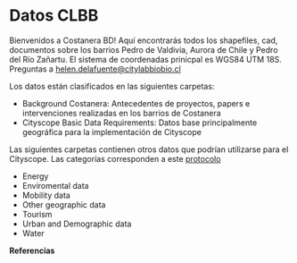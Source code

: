 # Datos CLBB
Bienvenidos a Costanera BD!
Aquí encontrarás todos los shapefiles, cad, documentos sobre los barrios Pedro de Valdivia, Aurora de Chile y Pedro del Río Zañartu. El sistema de coordenadas prinicpal es WGS84 UTM 18S.
Preguntas a helen.delafuente@citylabbiobio.cl

Los datos están clasificados en las siguientes carpetas:

- Background Costanera: Antecedentes de proyectos, papers e intervenciones realizadas en los barrios de Costanera
- Cityscope Basic Data Requirements: Datos base principalmente geográfica para la implementación de Cityscope

Las siguientes carpetas contienen otros datos que podrían utilizarse para el Cityscope. Las categorías corresponden a este [protocolo] 

- Energy
- Enviromental data
- Mobility data
- Other geographic data
- Tourism
- Urban and Demographic data
- Water







**Referencias**


[protocolo]: https://drive.google.com/file/d/1A1NNZV623HA9T4b-IDz7Z-ML9Esbdnfc/view?usp=share_link

